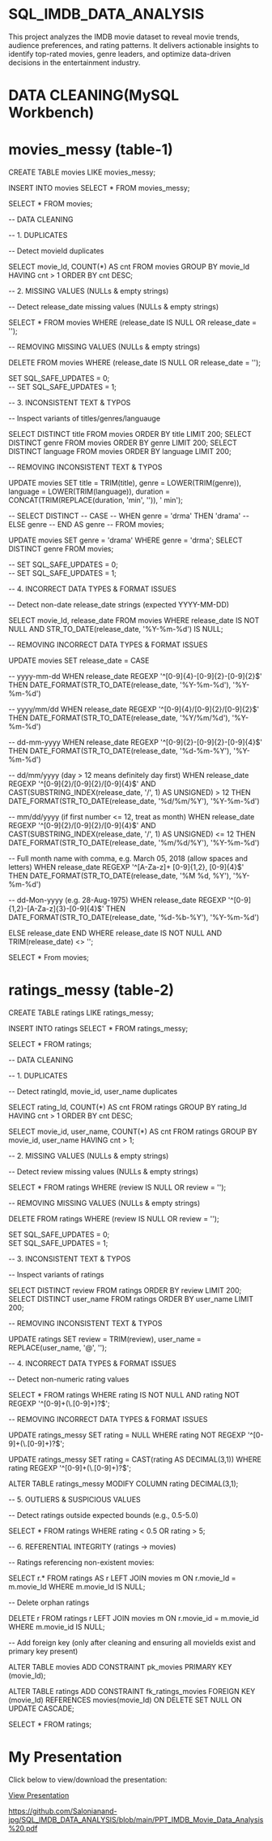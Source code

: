 # SQL_IMDB_DATA_ANALYSIS
This project analyzes the IMDB movie dataset to reveal movie trends, audience preferences, and rating patterns. It delivers actionable insights to identify top-rated movies, genre leaders, and optimize data-driven decisions in the entertainment industry.


# DATA CLEANING(MySQL Workbench)

# movies_messy (table-1)

CREATE TABLE movies
LIKE movies_messy;

INSERT INTO movies
SELECT * 
FROM movies_messy;

SELECT * 
FROM movies;

-- DATA CLEANING

-- 1. DUPLICATES

-- Detect movieId duplicates

SELECT movie_Id, COUNT(*) AS cnt
FROM movies
GROUP BY movie_Id
HAVING cnt > 1
ORDER BY cnt DESC;

-- 2. MISSING VALUES (NULLs & empty strings)

-- Detect release_date missing values (NULLs & empty strings)

SELECT *
FROM movies
WHERE (release_date IS NULL OR release_date = '');

-- REMOVING MISSING VALUES (NULLs & empty strings)

DELETE 
FROM movies
WHERE (release_date IS NULL OR release_date = '');

SET SQL_SAFE_UPDATES = 0;   
-- SET SQL_SAFE_UPDATES = 1;    

-- 3. INCONSISTENT TEXT & TYPOS

-- Inspect variants of titles/genres/languauge

SELECT DISTINCT title FROM movies ORDER BY title LIMIT 200;
SELECT DISTINCT genre FROM movies ORDER BY genre LIMIT 200;
SELECT DISTINCT language FROM movies ORDER BY language LIMIT 200;

-- REMOVING INCONSISTENT TEXT & TYPOS

UPDATE movies
SET title = TRIM(title),
    genre = LOWER(TRIM(genre)), 
    language = LOWER(TRIM(language)),
    duration = CONCAT(TRIM(REPLACE(duration, 'min', '')), ' min');
    
-- SELECT DISTINCT 
--        CASE 
--            WHEN genre = 'drma' THEN 'drama'
--            ELSE genre
--        END AS genre
-- FROM movies;

UPDATE movies
SET genre = 'drama'
WHERE genre = 'drma';
SELECT DISTINCT genre FROM movies;

-- SET SQL_SAFE_UPDATES = 0;  
-- SET SQL_SAFE_UPDATES = 1; 

	
-- 4. INCORRECT DATA TYPES & FORMAT ISSUES

-- Detect non-date release_date strings (expected YYYY-MM-DD)

SELECT movie_Id, release_date
FROM movies
WHERE release_date IS NOT NULL
AND STR_TO_DATE(release_date, '%Y-%m-%d') IS NULL;
  
  -- REMOVING INCORRECT DATA TYPES & FORMAT ISSUES
  
UPDATE movies
SET release_date = CASE
  
  -- yyyy-mm-dd
  WHEN release_date REGEXP '^[0-9]{4}-[0-9]{2}-[0-9]{2}$'
    THEN DATE_FORMAT(STR_TO_DATE(release_date, '%Y-%m-%d'), '%Y-%m-%d')

  -- yyyy/mm/dd
  WHEN release_date REGEXP '^[0-9]{4}/[0-9]{2}/[0-9]{2}$'
    THEN DATE_FORMAT(STR_TO_DATE(release_date, '%Y/%m/%d'), '%Y-%m-%d')

  -- dd-mm-yyyy
  WHEN release_date REGEXP '^[0-9]{2}-[0-9]{2}-[0-9]{4}$'
    THEN DATE_FORMAT(STR_TO_DATE(release_date, '%d-%m-%Y'), '%Y-%m-%d')

  -- dd/mm/yyyy (day > 12 means definitely day first)
  WHEN release_date REGEXP '^[0-9]{2}/[0-9]{2}/[0-9]{4}$'
   AND CAST(SUBSTRING_INDEX(release_date, '/', 1) AS UNSIGNED) > 12
    THEN DATE_FORMAT(STR_TO_DATE(release_date, '%d/%m/%Y'), '%Y-%m-%d')

  -- mm/dd/yyyy (if first number <= 12, treat as month)
  WHEN release_date REGEXP '^[0-9]{2}/[0-9]{2}/[0-9]{4}$'
   AND CAST(SUBSTRING_INDEX(release_date, '/', 1) AS UNSIGNED) <= 12
    THEN DATE_FORMAT(STR_TO_DATE(release_date, '%m/%d/%Y'), '%Y-%m-%d')

  -- Full month name with comma, e.g. March 05, 2018 (allow spaces and letters)
  WHEN release_date REGEXP '^[A-Za-z]+ [0-9]{1,2}, [0-9]{4}$'
    THEN DATE_FORMAT(STR_TO_DATE(release_date, '%M %d, %Y'), '%Y-%m-%d')

  -- dd-Mon-yyyy (e.g. 28-Aug-1975)
  WHEN release_date REGEXP '^[0-9]{1,2}-[A-Za-z]{3}-[0-9]{4}$'
    THEN DATE_FORMAT(STR_TO_DATE(release_date, '%d-%b-%Y'), '%Y-%m-%d')

  ELSE release_date
END
WHERE release_date IS NOT NULL
  AND TRIM(release_date) <> '';
  
  SELECT * From movies;
  

# ratings_messy (table-2)

CREATE TABLE ratings
LIKE ratings_messy;

INSERT INTO ratings
SELECT * 
FROM ratings_messy;

SELECT * 
FROM ratings;

-- DATA CLEANING

-- 1. DUPLICATES

-- Detect ratingId, movie_id, user_name duplicates

SELECT rating_Id, COUNT(*) AS cnt
FROM ratings
GROUP BY rating_Id
HAVING cnt > 1
ORDER BY cnt DESC;

SELECT movie_id, user_name, COUNT(*) AS cnt
FROM ratings
GROUP BY movie_id, user_name
HAVING cnt > 1;

-- 2. MISSING VALUES (NULLs & empty strings)

-- Detect review missing values (NULLs & empty strings)

SELECT *
FROM ratings
WHERE (review IS NULL OR review = '');

-- REMOVING MISSING VALUES (NULLs & empty strings)

DELETE 
FROM ratings
WHERE (review IS NULL OR review = '');

SET SQL_SAFE_UPDATES = 0;   
SET SQL_SAFE_UPDATES = 1;    

-- 3. INCONSISTENT TEXT & TYPOS

-- Inspect variants of ratings

SELECT DISTINCT review FROM ratings ORDER BY review LIMIT 200;
SELECT DISTINCT user_name FROM ratings ORDER BY user_name LIMIT 200;

-- REMOVING INCONSISTENT TEXT & TYPOS

UPDATE ratings
SET review = TRIM(review),
    user_name = REPLACE(user_name, '@', '');
    
-- 4. INCORRECT DATA TYPES & FORMAT ISSUES

-- Detect non-numeric rating values

SELECT *
FROM ratings
WHERE rating IS NOT NULL
  AND rating NOT REGEXP '^[0-9]+(\\.[0-9]+)?$';

  -- REMOVING INCORRECT DATA TYPES & FORMAT ISSUES
  
 UPDATE ratings_messy
SET rating = NULL
WHERE rating NOT REGEXP '^[0-9]+(\\.[0-9]+)?$';

UPDATE ratings_messy
SET rating = CAST(rating AS DECIMAL(3,1))
WHERE rating REGEXP '^[0-9]+(\\.[0-9]+)?$';

ALTER TABLE ratings_messy MODIFY COLUMN rating DECIMAL(3,1);

-- 5. OUTLIERS & SUSPICIOUS VALUES

-- Detect ratings outside expected bounds (e.g., 0.5-5.0)

SELECT *
FROM ratings
WHERE rating < 0.5 OR rating > 5;

-- 6. REFERENTIAL INTEGRITY (ratings → movies)

-- Ratings referencing non-existent movies:

SELECT r.*
FROM ratings AS r
LEFT JOIN movies m ON r.movie_Id = m.movie_Id
WHERE m.movie_Id IS NULL;

-- Delete orphan ratings

DELETE r
FROM ratings r
LEFT JOIN movies m ON r.movie_id = m.movie_id
WHERE m.movie_id IS NULL;

-- Add foreign key (only after cleaning and ensuring all movieIds exist and primary key present)

ALTER TABLE movies
ADD CONSTRAINT pk_movies PRIMARY KEY (movie_Id);

ALTER TABLE ratings
ADD CONSTRAINT fk_ratings_movies
FOREIGN KEY (movie_Id) REFERENCES movies(movie_Id)
ON DELETE SET NULL
ON UPDATE CASCADE;

SELECT * FROM ratings;


# My Presentation

Click below to view/download the presentation:

[View Presentation](./PPT_IMDB_Movie_Data_Analysis%20.pdf)

https://github.com/Salonianand-jpg/SQL_IMDB_DATA_ANALYSIS/blob/main/PPT_IMDB_Movie_Data_Analysis%20.pdf
